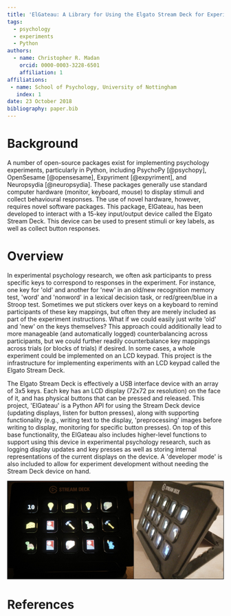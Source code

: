 ```yaml
---
title: 'ElGateau: A Library for Using the Elgato Stream Deck for Experimental Psychology Research'
tags:
  - psychology
  - experiments
  - Python
authors:
  - name: Christopher R. Madan
    orcid: 0000-0003-3228-6501
    affiliation: 1
affiliations:
 - name: School of Psychology, University of Nottingham
   index: 1
date: 23 October 2018
bibliography: paper.bib
---
```


# Background

A number of open-source packages exist for implementing psychology experiments, particularly in Python, including PsychoPy [@psychopy], OpenSesame [@opensesame], Expyriment [@expyriment], and Neuropsydia [@neuropsydia]. These packages generally use standard computer hardware (monitor, keyboard, mouse) to display stimuli and collect behavioural responses. The use of novel hardware, however, requires novel software packages. This package, ElGateau, has been developed to interact with a 15-key input/output device called the Elgato Stream Deck. This device can be used to present stimuli or key labels, as well as collect button responses.


# Overview

In experimental psychology research, we often ask participants to press specific keys to correspond to responses in the experiment. For instance, one key for 'old' and another for 'new' in an old/new recognition memory test, 'word' and 'nonword' in a lexical decision task, or red/green/blue in a Stroop test. Sometimes we put stickers over keys on a keyboard to remind participants of these key mappings, but often they are merely included as part of the experiment instructions. What if we could easily just write 'old' and 'new' on the keys themselves? This approach could additionally lead to more manageable (and automatically logged) counterbalancing across participants, but we could further readily counterbalance key mappings across trials (or blocks of trials) if desired. In some cases, a whole experiment could be implemented on an LCD keypad. This project is the infrastructure for implementing experiments with an LCD keypad called the Elgato Stream Deck.

The Elgato Stream Deck is effectively a USB interface device with an array of 3x5 keys. Each key has an LCD display (72x72 px resolution) on the face of it, and has physical buttons that can be pressed and released. This project, 'ElGateau' is a Python API for using the Stream Deck device (updating displays, listen for button presses), along with supporting functionality (e.g., writing text to the display, 'preprocessing' images before writing to display, monitoring for specific button presses). On top of this base functionality, the ElGateau also includes higher-level functions to support using this device in experimental psychology research, such as logging display updates and key presses as well as storing internal representations of the current displays on the device. A 'developer mode' is also included to allow for experiment development without needing the Stream Deck device on hand.

![Elgato Stream Deck device, showing memory game demo.](https://raw.githubusercontent.com/cMadan/ElGateau/master/paper/device_photo.png)

# References

